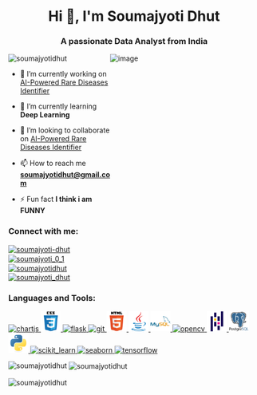 <h1 align="center">Hi 👋, I'm Soumajyoti Dhut</h1>
<h3 align="center">A passionate Data Analyst from India</h3>
<img align="right"width="300" height="500" alt="image" src="https://github.com/user-attachments/assets/7f7a25ae-0e56-41ea-a111-4f585c2e58c3" />


<p align="left"> <img src="https://komarev.com/ghpvc/?username=soumajyotidhut&label=Profile%20views&color=0e75b6&style=flat" alt="soumajyotidhut" /> </p>

- 🔭 I’m currently working on [AI-Powered Rare Diseases Identifier](https://github.com/SoumajyotiDhut/Rare-Diseases-Identifier)

- 🌱 I’m currently learning **Deep Learning**

- 👯 I’m looking to collaborate on [AI-Powered Rare Diseases Identifier](https://github.com/SoumajyotiDhut/Rare-Diseases-Identifier)

- 📫 How to reach me **soumajyotidhut@gmail.com**

- ⚡ Fun fact **I think i am FUNNY**

<h3 align="left">Connect with me:</h3>
<p align="left">
<a href="https://linkedin.com/in/soumajyoti-dhut" target="blank"><img align="center" src="https://raw.githubusercontent.com/rahuldkjain/github-profile-readme-generator/master/src/images/icons/Social/linked-in-alt.svg" alt="soumajyoti-dhut" height="30" width="40" /></a>
<a href="https://www.codechef.com/users/soumajyoti_0_1" target="blank"><img align="center" src="https://cdn.jsdelivr.net/npm/simple-icons@3.1.0/icons/codechef.svg" alt="soumajyoti_0_1" height="30" width="40" /></a>
<a href="https://www.hackerrank.com/soumajyotidhut" target="blank"><img align="center" src="https://raw.githubusercontent.com/rahuldkjain/github-profile-readme-generator/master/src/images/icons/Social/hackerrank.svg" alt="soumajyotidhut" height="30" width="40" /></a>
<a href="https://www.leetcode.com/soumajyoti_dhut" target="blank"><img align="center" src="https://raw.githubusercontent.com/rahuldkjain/github-profile-readme-generator/master/src/images/icons/Social/leet-code.svg" alt="soumajyoti_dhut" height="30" width="40" /></a>
</p>

<h3 align="left">Languages and Tools:</h3>
<p align="left"> <a href="https://www.chartjs.org" target="_blank" rel="noreferrer"> <img src="https://www.chartjs.org/media/logo-title.svg" alt="chartjs" width="40" height="40"/> </a> <a href="https://www.w3schools.com/css/" target="_blank" rel="noreferrer"> <img src="https://raw.githubusercontent.com/devicons/devicon/master/icons/css3/css3-original-wordmark.svg" alt="css3" width="40" height="40"/> </a> <a href="https://flask.palletsprojects.com/" target="_blank" rel="noreferrer"> <img src="https://www.vectorlogo.zone/logos/pocoo_flask/pocoo_flask-icon.svg" alt="flask" width="40" height="40"/> </a> <a href="https://git-scm.com/" target="_blank" rel="noreferrer"> <img src="https://www.vectorlogo.zone/logos/git-scm/git-scm-icon.svg" alt="git" width="40" height="40"/> </a> <a href="https://www.w3.org/html/" target="_blank" rel="noreferrer"> <img src="https://raw.githubusercontent.com/devicons/devicon/master/icons/html5/html5-original-wordmark.svg" alt="html5" width="40" height="40"/> </a> <a href="https://www.java.com" target="_blank" rel="noreferrer"> <img src="https://raw.githubusercontent.com/devicons/devicon/master/icons/java/java-original.svg" alt="java" width="40" height="40"/> </a> <a href="https://www.mysql.com/" target="_blank" rel="noreferrer"> <img src="https://raw.githubusercontent.com/devicons/devicon/master/icons/mysql/mysql-original-wordmark.svg" alt="mysql" width="40" height="40"/> </a> <a href="https://opencv.org/" target="_blank" rel="noreferrer"> <img src="https://www.vectorlogo.zone/logos/opencv/opencv-icon.svg" alt="opencv" width="40" height="40"/> </a> <a href="https://pandas.pydata.org/" target="_blank" rel="noreferrer"> <img src="https://raw.githubusercontent.com/devicons/devicon/2ae2a900d2f041da66e950e4d48052658d850630/icons/pandas/pandas-original.svg" alt="pandas" width="40" height="40"/> </a> <a href="https://www.postgresql.org" target="_blank" rel="noreferrer"> <img src="https://raw.githubusercontent.com/devicons/devicon/master/icons/postgresql/postgresql-original-wordmark.svg" alt="postgresql" width="40" height="40"/> </a> <a href="https://www.python.org" target="_blank" rel="noreferrer"> <img src="https://raw.githubusercontent.com/devicons/devicon/master/icons/python/python-original.svg" alt="python" width="40" height="40"/> </a> <a href="https://scikit-learn.org/" target="_blank" rel="noreferrer"> <img src="https://upload.wikimedia.org/wikipedia/commons/0/05/Scikit_learn_logo_small.svg" alt="scikit_learn" width="40" height="40"/> </a> <a href="https://seaborn.pydata.org/" target="_blank" rel="noreferrer"> <img src="https://seaborn.pydata.org/_images/logo-mark-lightbg.svg" alt="seaborn" width="40" height="40"/> </a> <a href="https://www.tensorflow.org" target="_blank" rel="noreferrer"> <img src="https://www.vectorlogo.zone/logos/tensorflow/tensorflow-icon.svg" alt="tensorflow" width="40" height="40"/> </a> </p>

<p><img align="left" src="https://github-readme-stats.vercel.app/api/top-langs?username=soumajyotidhut&show_icons=true&locale=en&layout=compact" alt="soumajyotidhut" /></p>

<p>&nbsp;<img align="center" src="https://github-readme-stats.vercel.app/api?username=soumajyotidhut&show_icons=true&locale=en" alt="soumajyotidhut" /></p>

<p><img align="center" src="https://github-readme-streak-stats.herokuapp.com/?user=soumajyotidhut&" alt="soumajyotidhut" /></p>
